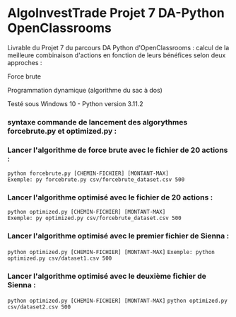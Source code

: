# AlgoInvestTrade Projet 7 DA-Python OpenClassrooms

Livrable du Projet 7 du parcours DA Python d'OpenClassrooms : calcul de la meilleure combinaison d'actions en fonction de leurs bénéfices selon deux approches :

Force brute

Programmation dynamique (algorithme du sac à dos)

Testé sous Windows 10 - Python version 3.11.2

### syntaxe commande de lancement des algorythmes forcebrute.py et optimized.py :

### Lancer l'algorithme de force brute avec le fichier de 20 actions :

````python forcebrute.py [CHEMIN-FICHIER] [MONTANT-MAX]````  
````Exemple: py forcebrute.py csv/forcebrute_dataset.csv 500````

### Lancer l'algorithme optimisé avec le fichier de 20 actions :

````python optimized.py [CHEMIN-FICHIER] [MONTANT-MAX]````  
````Exemple: py optimized.py csv/forcebrute_dataset.csv 500````

### Lancer l'algorithme optimisé avec le premier fichier de Sienna :

````python optimized.py [CHEMIN-FICHIER] [MONTANT-MAX]````
````Exemple: python optimized.py csv/dataset1.csv 500````

### Lancer l'algorithme optimisé avec le deuxième fichier de Sienna :

````python optimized.py [CHEMIN-FICHIER] [MONTANT-MAX]````
````python optimized.py csv/dataset2.csv 500````
